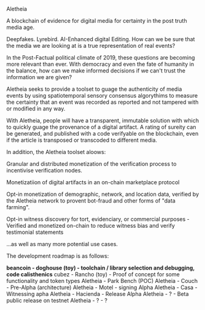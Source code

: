 Aletheia

A blockchain of evidence for digital media for certainty in the post truth media age.

Deepfakes. Lyrebird. AI-Enhanced digital Editing. How can we be sure that the media we are looking at is a 
true representation of real events?

In the Post-Factual political climate of 2019, these questions are becoming more relevant 
than ever. With democracy and even the fate of humanity in the balance, how can we make informed
decisions if we can't trust the information we are given?

Aletheia seeks to provide a toolset to guage the authenticity of media events by using 
spatiotemporal sensory consensus algorythims to measure the certainty that an  event 
was recorded as reported and not tampered with or modified in any way.

With Aletheia, people will have a transparent, immutable solution with which to quickly guage 
the provenance of a digital artifact. A rating of sureity can be generated, and published with a 
code verifyable on the blockchain, even if the article is transposed or transcoded to different media.

In addition, the Aletheia toolset aloows:

Granular and distributed monetization of the verification process to incentivise verification nodes.

Monetizatiion of digital artifacts in an on-chain  marketplace protocol

Opt-in monetization of demographic, network, and location data, verified by the Aletheia network to provent 
bot-fraud and other forms of "data farming".

Opt-in witness discovery for tort, evidenciary, or commercial purposes - Verified and monetized on-chain to 
reduce witness bias and verify testimonial statements

...as well as many more potential use cases.

The development roadmap is as follows:

**beancoin - doghouse (toy) - toolchain / library selection and debugging, code calisthenics**
cubez - Rancho (toy) - Proof of concept for some functionality and token types
Aletheia - Park Bench (POC)
Aletheia - Couch - Pre-Alpha (architecture)
Aletheia - Motel - signing Alpha
Aletheia - Casa - Witnessing apha
Aletheia - Hacienda - Release Alpha
Aletheia - ? - Beta public release on testnet
Aletheia - ? - ?






